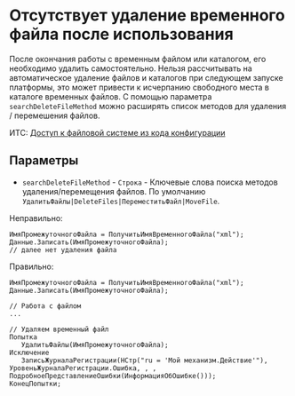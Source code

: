 # Отсутствует удаление временного файла после использования

После окончания работы с временным файлом или каталогом, его необходимо удалить самостоятельно. 
Нельзя рассчитывать на автоматическое удаление файлов и каталогов при следующем запуске платформы, 
это может привести к исчерпанию свободного места в каталоге временных файлов.
С помощью параметра `searchDeleteFileMethod` можно расширять список методов для удаления / перемешения файлов.

ИТС: [Доступ к файловой системе из кода конфигурации](https://its.1c.ru/db/v8std#content:542:hdoc)

## Параметры

* `searchDeleteFileMethod` - `Строка` - Ключевые слова поиска методов удаления/перемещения файлов. 
По умолчанию ``УдалитьФайлы|DeleteFiles|ПереместитьФайл|MoveFile``.

Неправильно:
```bsl
ИмяПромежуточногоФайла = ПолучитьИмяВременногоФайла("xml");
Данные.Записать(ИмяПромежуточногоФайла);
// далее нет удаления файла
```

Правильно:
```bsl
ИмяПромежуточногоФайла = ПолучитьИмяВременногоФайла("xml");
Данные.Записать(ИмяПромежуточногоФайла);

// Работа с файлом
...

// Удаляем временный файл
Попытка
   УдалитьФайлы(ИмяПромежуточногоФайла);
Исключение
   ЗаписьЖурналаРегистрации(НСтр("ru = 'Мой механизм.Действие'"), УровеньЖурналаРегистрации.Ошибка, , , ПодробноеПредставлениеОшибки(ИнформацияОбОшибке()));
КонецПопытки;
```